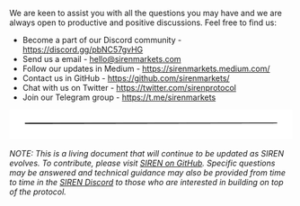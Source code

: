 We are keen to assist you with all the questions you may have and we are always open to productive and positive discussions. Feel free to find us:
- Become a part of our Discord community - https://discord.gg/pbNC57gvHG
- Send us a email - hello@sirenmarkets.com
- Follow our updates in Medium - https://sirenmarkets.medium.com/
- Contact us in GitHub - https://github.com/sirenmarkets/
- Chat with us on  Twitter - https://twitter.com/sirenprotocol
- Join our Telegram group - https://t.me/sirenmarkets

![](../.gitbook/assets/image.png)

_NOTE: This is a living document that will continue to be updated as SIREN evolves. To contribute, please visit_ [_SIREN on GitHub_](https://github.com/sirenmarkets/core)_. Specific questions may be answered and technical guidance may also be provided from time to time in the_ [_SIREN Discord_](https://discord.gg/JMcDB52Y) _to those who are interested in building on top of the protocol._

